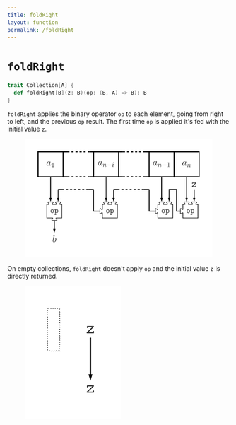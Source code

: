 ```yaml
---
title: foldRight
layout: function
permalink: /foldRight
---
```


# `foldRight`

~~~ scala
trait Collection[A] {
  def foldRight[B](z: B)(op: (B, A) => B): B
}
~~~

`foldRight` applies the binary operator `op` to each element, going from right to left, and the previous `op` result. The first time `op` is applied it's fed with the initial value `z`.

<figure class="diagram">
  <img src="images/foldRight.svg" alt="foldRight function">
  <!-- <figcaption class="diagram-desc"></figcaption> -->
</figure>

On empty collections, `foldRight` doesn't apply `op` and the initial value `z` is directly returned.

<figure class="diagram">
  <img src="images/foldRight.2.svg" alt="foldRight function">
  <!-- <figcaption class="diagram-desc"></figcaption> -->
</figure>


